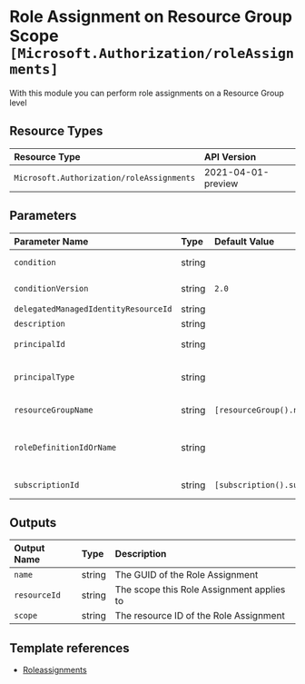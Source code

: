 # Role Assignment on Resource Group Scope `[Microsoft.Authorization/roleAssignments]`

With this module you can perform role assignments on a Resource Group level

## Resource Types

| Resource Type | API Version |
| :-- | :-- |
| `Microsoft.Authorization/roleAssignments` | 2021-04-01-preview |

## Parameters

| Parameter Name | Type | Default Value | Possible Values | Description |
| :-- | :-- | :-- | :-- | :-- |
| `condition` | string |  |  | Optional. The conditions on the role assignment. This limits the resources it can be assigned to |
| `conditionVersion` | string | `2.0` | `[2.0]` | Optional. Version of the condition. Currently accepted value is "2.0" |
| `delegatedManagedIdentityResourceId` | string |  |  | Optional. Id of the delegated managed identity resource |
| `description` | string |  |  | Optional. Description of role assignment |
| `principalId` | string |  |  | Required. The Principal or Object ID of the Security Principal (User, Group, Service Principal, Managed Identity) |
| `principalType` | string |  | `[ServicePrincipal, Group, User, ForeignGroup, Device, ]` | Optional. The principal type of the assigned principal ID. |
| `resourceGroupName` | string | `[resourceGroup().name]` |  | Optional. Name of the Resource Group to assign the RBAC role to. |
| `roleDefinitionIdOrName` | string |  |  | Required. You can provide either the display name of the role definition, or its fully qualified ID in the following format: '/providers/Microsoft.Authorization/roleDefinitions/c2f4ef07-c644-48eb-af81-4b1b4947fb11' |
| `subscriptionId` | string | `[subscription().subscriptionId]` |  | Optional. Subscription ID of the subscription to assign the RBAC role to. |

## Outputs

| Output Name | Type | Description |
| :-- | :-- | :-- |
| `name` | string | The GUID of the Role Assignment |
| `resourceId` | string | The scope this Role Assignment applies to |
| `scope` | string | The resource ID of the Role Assignment |

## Template references

- [Roleassignments](https://docs.microsoft.com/en-us/azure/templates/Microsoft.Authorization/roleAssignments)

